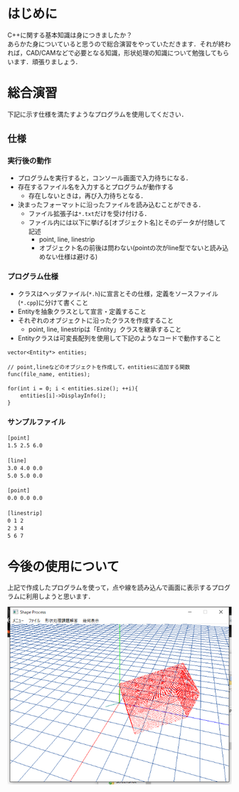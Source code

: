 # はじめに
C++に関する基本知識は身につきましたか？  
あらかた身についていると思うので総合演習をやっていただきます．それが終われば，CAD/CAMなどで必要となる知識，形状処理の知識について勉強してもらいます．頑張りましょう．  

# 総合演習
下記に示す仕様を満たすようなプログラムを使用してください．

## 仕様
### 実行後の動作
- プログラムを実行すると，コンソール画面で入力待ちになる．
- 存在するファイル名を入力するとプログラムが動作する
	- 存在しないときは，再び入力待ちとなる．
- 決まったフォーマットに沿ったファイルを読み込むことができる．
	- ファイル拡張子は`*.txt`だけを受け付ける．
	- ファイル内には以下に挙げる[オブジェクト名]とそのデータが付随して記述
		- point, line, linestrip
		- オブジェクト名の前後は問わない(pointの次がline型でないと読み込めない仕様は避ける)

### プログラム仕様
- クラスはヘッダファイル(`*.h`)に宣言とその仕様，定義をソースファイル(`*.cpp`)に分けて書くこと
- Entityを抽象クラスとして宣言・定義すること
- それぞれのオブジェクトに沿ったクラスを作成すること
	- point, line, linestripは「Entity」クラスを継承すること
- Entityクラスは可変長配列を使用して下記のようなコードで動作すること

```
vector<Entity*> entities;

// point,lineなどのオブジェクトを作成して，entitiesに追加する関数
func(file_name, entities);

for(int i = 0; i < entities.size(); ++i){
	entities[i]->DisplayInfo();
}

```

### サンプルファイル
```entity.txt
[point]
1.5 2.5 6.0

[line]
3.0 4.0 0.0
5.0 5.0 0.0

[point]
0.0 0.0 0.0

[linestrip]
0 1 2
2 3 4
5 6 7
```

# 今後の使用について
上記で作成したプログラムを使って，点や線を読み込んで画面に表示するプログラムに利用しようと思います．

![点表示サンプル](image.png)
